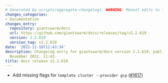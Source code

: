 ```yaml
---
# Generated by scripts/aggregate-changelogs. WARNING: Manual edits to this files will be overwritten.
changes_categories:
- Documentation
changes_entry:
  repository: giantswarm/docs
  url: https://github.com/giantswarm/docs/releases/tag/v2.2.619
  version: 2.2.619
  version_tag: v2.2.619
date: '2022-11-18T11:43:34'
description: Changelog entry for giantswarm/docs version 2.2.619, published on 18
  November 2022, 11:43.
title: docs release v2.2.619
---
```


- Add missing flags for `template cluster --provider gcp` ([#1617](https://github.com/giantswarm/docs/pull/1617))

